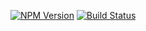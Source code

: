 [![NPM Version](https://img.shields.io/npm/v/@yr/framework.svg?style=flat)](https://npmjs.org/package/@yr/framework)
[![Build Status](https://img.shields.io/travis/YR/framework.svg?style=flat)](https://travis-ci.org/YR/framework?branch=master)

